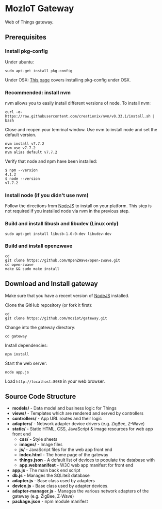# MozIoT Gateway
Web of Things gateway.

## Prerequisites

### Install pkg-config

Under ubuntu:
```
sudo apt-get install pkg-config
```

Under OSX:
[This page](http://macappstore.org/pkg-config/) covers installing pkg-config
under OSX.

### Recommended: install nvm

nvm allows you to easily install different versions of node. To install nvm:
```
curl -o- https://raw.githubusercontent.com/creationix/nvm/v0.33.1/install.sh | bash
```

Close and reopen your temrinal window. Use nvm to install node and set the
default version.
```
nvm install v7.7.2
nvm use v7.7.2
nvm alias default v7.7.2
```

Verify that node and npm have been installed:
```
$ npm --version
4.1.2
$ node --version
v7.7.2
```

### Install node (if you didn't use nvm)

Follow the directions from [NodeJS](https://nodejs.org) to install on your platform.
This step is not required if you installed node via nvm in the previous step.

### Build and install libusb and libudev (Linux only)
```
sudo apt-get install libusb-1.0-0-dev libudev-dev
```

### Build and install openzwave

```
cd
git clone https://github.com/OpenZWave/open-zwave.git
cd open-zwave
make && sudo make install
```

## Download and Install gateway
Make sure that you have a recent version of [NodeJS](https://nodejs.org) installed.

Clone the GitHub repository (or fork it first):
```
cd
git clone https://github.com/moziot/gateway.git
```

Change into the gateway directory:

```
cd gateway
```

Install dependencies:

```
npm install
```

 Start the web server:

```
node app.js
```

Load ```http://localhost:8080``` in your web browser.


## Source Code Structure

* **models/** - Data model and business logic for Things
* **views/** - Templates which are rendered and served by controllers
* **controllers/** - App URL routes and their logic
* **adapters/** - Network adapter device drivers (e.g. ZigBee, Z-Wave)
* **static/** - Static HTML, CSS, JavaScript & image resources for web app front end
  * **css/** - Style sheets
  * **images/** - Image files
  * **js/** - JavaScript files for the web app front end
  * **index.html** - The home page of the gateway
  * **things.json** - A default list of devices to populate the database with
  * **app.webmanifest** - W3C web app manifest for front end
* **app.js** - The main back end script
* **db.js** - Manages the SQLite3 database
* **adapter.js** - Base class used by adapters
* **device.js** - Base class used by adapter devices.
* **adapter-manager.js** - Manages the various network adapters of the gateway (e.g. ZigBee, Z-Wave)
* **package.json** - npm module manifest
